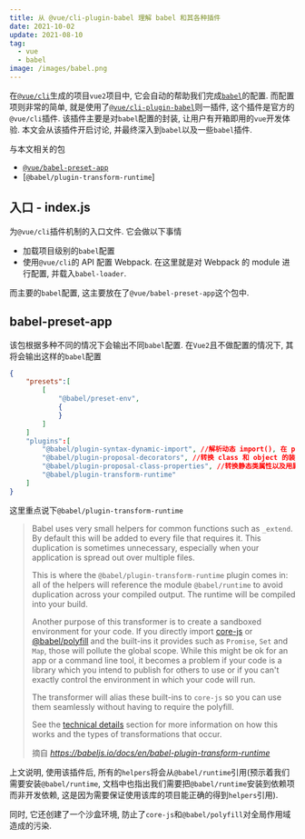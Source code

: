 ```yaml
---
title: 从 @vue/cli-plugin-babel 理解 babel 和其各种插件
date: 2021-10-02
update: 2021-08-10
tag:
  - vue
  - babel
image: /images/babel.png
---
```


在[`@vue/cli`](https://cli.vuejs.org/)生成的项目`vue2`项目中, 它会自动的帮助我们完成[`babel`](https://babeljs.io/)的配置.
而配置项则非常的简单, 就是使用了[`@vue/cli-plugin-babel`](https://github.com/vuejs/vue-cli/tree/dev/packages/%40vue/cli-plugin-babel)则一插件, 这个插件是官方的`@vue/cli`插件.
该插件主要是对`babel`配置的封装, 让用户有开箱即用的`vue`开发体验.
本文会从该插件开启讨论, 并最终深入到`babel`以及一些`babel`插件.

与本文相关的包

- [`@vue/babel-preset-app`](https://github.com/vuejs/vue-cli/tree/dev/packages/%40vue/babel-preset-app)
- [`@babel/plugin-transform-runtime`]

## 入口 - index.js

为`@vue/cli`插件机制的入口文件. 它会做以下事情

- 加载项目级别的`babel`配置
- 使用`@vue/cli`的 API 配置 Webpack. 在这里就是对 Webpack 的 module 进行配置, 并载入`babel-loader`.

而主要的`babel`配置, 这主要放在了`@vue/babel-preset-app`这个包中.

## babel-preset-app

该包根据多种不同的情况下会输出不同`babel`配置. 在`Vue2`且不做配置的情况下, 其将会输出这样的`babel`配置

```json
{
    "presets":[
        [
            "@babel/preset-env",
            {
            }
        ]
    ]
    "plugins":[
        "@babel/plugin-syntax-dynamic-import", //解析动态 import(), 在 preset-env(ES2020)中内建
        "@babel/plugin-proposal-decorators", //转换 class 和 object 的装饰器到 ES5
        "@babel/plugin-proposal-class-properties", //转换静态类属性以及用属性初始化器语法声明的属性, 在 preset-env(ES2022)中内建
        "@babel/plugin-transform-runtime"
    ]
}
```

这里重点说下`@babel/plugin-transform-runtime`

> Babel uses very small helpers for common functions such as `_extend`. By default this will be added to every file that requires it. This duplication is sometimes unnecessary, especially when your application is spread out over multiple files.
>
> This is where the `@babel/plugin-transform-runtime` plugin comes in: all of the helpers will reference the module `@babel/runtime` to avoid duplication across your compiled output. The runtime will be compiled into your build.
>
> Another purpose of this transformer is to create a sandboxed environment for your code. If you directly import [core-js](https://github.com/zloirock/core-js) or [@babel/polyfill](https://babeljs.io/docs/en/babel-polyfill) and the built-ins it provides such as `Promise`, `Set` and `Map`, those will pollute the global scope. While this might be ok for an app or a command line tool, it becomes a problem if your code is a library which you intend to publish for others to use or if you can't exactly control the environment in which your code will run.
>
> The transformer will alias these built-ins to `core-js` so you can use them seamlessly without having to require the polyfill.
>
> See the [technical details](https://babeljs.io/docs/en/babel-plugin-transform-runtime#technical-details) section for more information on how this works and the types of transformations that occur.
>
> 摘自 *https://babeljs.io/docs/en/babel-plugin-transform-runtime*

上文说明, 使用该插件后, 所有的`helpers`将会从`@babel/runtime`引用(预示着我们需要安装`@babel/runtime`, 文档中也指出我们需要把`@babel/runtime`安装到依赖项而非开发依赖, 这是因为需要保证使用该库的项目能正确的得到`helpers`引用).

同时, 它还创建了一个沙盒环境, 防止了`core-js`和`@babel/polyfill`对全局作用域造成的污染.
